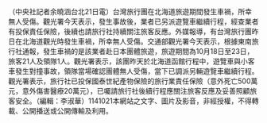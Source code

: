 （中央社記者余曉涵台北21日電）台灣旅行團在北海道旅遊期間發生車禍，所幸無人受傷。觀光署今天表示，發生事故後，業者已另派遊覽車繼續行程，經查業者有投保責任保險，後續也請旅行社持續關注旅客反應。外媒報導，有台灣旅行團昨日在北海道觀光時發生車禍，所幸無人受傷。交通部觀光署今天表示，根據東南旅行社通報，發生車禍的是該業者赴日本團體旅遊，旅遊期間為10月18日至23日，旅客21人及領隊1人。觀光署表示，該團昨天於北海道函館行程中，遊覽車與小客車發生對撞事故，領隊當場確認團體無人受傷，當下已調派另輛遊覽車繼續行程。觀光署表示，旅行社已投保國泰世紀產物保險的旅行業責任保險（意外死亡500萬元，意外傷害醫療20萬元），已囑請旅行社後續行程應關注旅客反應及妥善照顧旅客安全。（編輯：李淑華）1141021本網站之文字、圖片及影音，非經授權，不得轉載、公開播送或公開傳輸及利用。